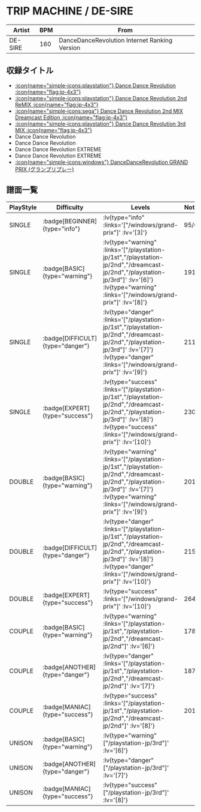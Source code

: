 # TRIP MACHINE / DE-SIRE

|Artist|BPM|From|
|------|---|----|
|DE-SIRE|160|DanceDanceRevolution Internet Ranking Version|

## 収録タイトル

- [ :icon{name="simple-icons:playstation"} Dance Dance Revolution :icon{name="flag:jp-4x3"} ](/playstation-jp/1st)
- [ :icon{name="simple-icons:playstation"} Dance Dance Revolution 2nd ReMIX :icon{name="flag:jp-4x3"} ](/playstation-jp/2nd)
- [ :icon{name="simple-icons:sega"} Dance Dance Revolution 2nd MIX Dreamcast Edition :icon{name="flag:jp-4x3"} ](/dreamcast-jp/2nd)
- [ :icon{name="simple-icons:playstation"} Dance Dance Revolution 3rd MIX :icon{name="flag:jp-4x3"} ](/playstation-jp/3rd)
- Dance Dance Revolution
- Dance Dance Revolution
- Dance Dance Revolution EXTREME
- Dance Dance Revolution EXTREME
- [ :icon{name="simple-icons:windows"} DanceDanceRevolution GRAND PRIX (グランプリプレー)](/windows/grand-prix)

## 譜面一覧

|PlayStyle|Difficulty|Levels|Notes|Movie|
|---------|----------|------|-----|-----|
|SINGLE| :badge[BEGINNER]{type="info"} | :lv{type="info" :links='["/windows/grand-prix"]' :lv='[3]'} |95/0||
|SINGLE| :badge[BASIC]{type="warning"} | :lv{type="warning" :links='["/playstation-jp/1st","/playstation-jp/2nd","/dreamcast-jp/2nd","/playstation-jp/3rd"]' :lv='[6]'}  :lv{type="warning" :links='["/windows/grand-prix"]' :lv='[8]'} |191/0||
|SINGLE| :badge[DIFFICULT]{type="danger"} | :lv{type="danger" :links='["/playstation-jp/1st","/playstation-jp/2nd","/dreamcast-jp/2nd","/playstation-jp/3rd"]' :lv='[7]'}  :lv{type="danger" :links='["/windows/grand-prix"]' :lv='[9]'} |211/0||
|SINGLE| :badge[EXPERT]{type="success"} | :lv{type="success" :links='["/playstation-jp/1st","/playstation-jp/2nd","/dreamcast-jp/2nd","/playstation-jp/3rd"]' :lv='[8]'}  :lv{type="success" :links='["/windows/grand-prix"]' :lv='[10]'} |230/0||
|DOUBLE| :badge[BASIC]{type="warning"} | :lv{type="warning" :links='["/playstation-jp/1st","/playstation-jp/2nd","/dreamcast-jp/2nd","/playstation-jp/3rd"]' :lv='[7]'}  :lv{type="warning" :links='["/windows/grand-prix"]' :lv='[9]'} |201/0||
|DOUBLE| :badge[DIFFICULT]{type="danger"} | :lv{type="danger" :links='["/playstation-jp/1st","/playstation-jp/2nd","/dreamcast-jp/2nd","/playstation-jp/3rd"]' :lv='[8]'}  :lv{type="danger" :links='["/windows/grand-prix"]' :lv='[10]'} |215/0||
|DOUBLE| :badge[EXPERT]{type="success"} | :lv{type="success" :links='["/windows/grand-prix"]' :lv='[10]'} |264/0||
|COUPLE| :badge[BASIC]{type="warning"} | :lv{type="warning" :links='["/playstation-jp/1st","/playstation-jp/2nd","/dreamcast-jp/2nd"]' :lv='[6]'} |178/0||
|COUPLE| :badge[ANOTHER]{type="danger"} | :lv{type="danger" :links='["/playstation-jp/1st","/playstation-jp/2nd","/dreamcast-jp/2nd"]' :lv='[7]'} |187/0||
|COUPLE| :badge[MANIAC]{type="success"} | :lv{type="success" :links='["/playstation-jp/1st","/playstation-jp/2nd","/dreamcast-jp/2nd"]' :lv='[8]'} |201/0||
|UNISON| :badge[BASIC]{type="warning"} | :lv{type="warning" ["/playstation-jp/3rd"]' :lv='[6]'} |||
|UNISON| :badge[ANOTHER]{type="danger"} | :lv{type="danger" ["/playstation-jp/3rd"]' :lv='[7]'} |||
|UNISON| :badge[MANIAC]{type="success"} | :lv{type="success" ["/playstation-jp/3rd"]' :lv='[8]'} |||
